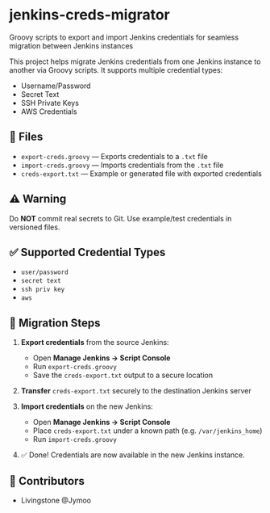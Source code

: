 # jenkins-creds-migrator
Groovy scripts to export and import Jenkins credentials for seamless migration between Jenkins instances

This project helps migrate Jenkins credentials from one Jenkins instance to another via Groovy scripts. It supports multiple credential types:

- Username/Password
- Secret Text
- SSH Private Keys
- AWS Credentials

## 🔧 Files

- `export-creds.groovy` — Exports credentials to a `.txt` file
- `import-creds.groovy` — Imports credentials from the `.txt` file
- `creds-export.txt` — Example or generated file with exported credentials

## ⚠️ Warning

Do **NOT** commit real secrets to Git. Use example/test credentials in versioned files.

## ✅ Supported Credential Types

- `user/password`
- `secret text`
- `ssh priv key`
- `aws`

## 🔁 Migration Steps

1. **Export credentials** from the source Jenkins:
   - Open **Manage Jenkins → Script Console**
   - Run `export-creds.groovy`
   - Save the `creds-export.txt` output to a secure location

2. **Transfer** `creds-export.txt` securely to the destination Jenkins server

3. **Import credentials** on the new Jenkins:
   - Open **Manage Jenkins → Script Console**
   - Place `creds-export.txt` under a known path (e.g. `/var/jenkins_home`)
   - Run `import-creds.groovy`

4. ✅ Done! Credentials are now available in the new Jenkins instance.

## 👥 Contributors

- Livingstone @Jymoo


